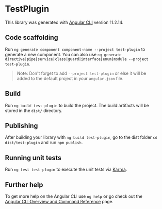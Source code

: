 # TestPlugin

This library was generated with [Angular CLI](https://github.com/angular/angular-cli) version 11.2.14.

## Code scaffolding

Run `ng generate component component-name --project test-plugin` to generate a new component. You can also use `ng generate directive|pipe|service|class|guard|interface|enum|module --project test-plugin`.
> Note: Don't forget to add `--project test-plugin` or else it will be added to the default project in your `angular.json` file. 

## Build

Run `ng build test-plugin` to build the project. The build artifacts will be stored in the `dist/` directory.

## Publishing

After building your library with `ng build test-plugin`, go to the dist folder `cd dist/test-plugin` and run `npm publish`.

## Running unit tests

Run `ng test test-plugin` to execute the unit tests via [Karma](https://karma-runner.github.io).

## Further help

To get more help on the Angular CLI use `ng help` or go check out the [Angular CLI Overview and Command Reference](https://angular.io/cli) page.
